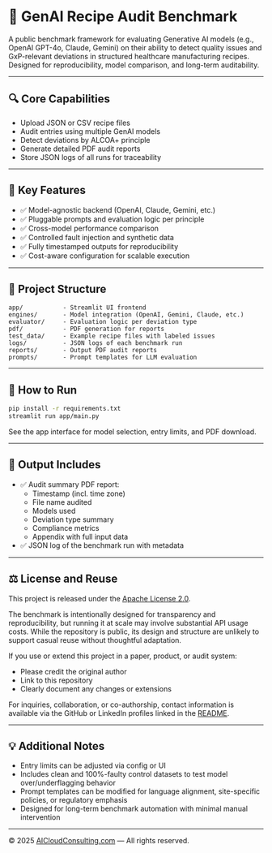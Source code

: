 # 🧪 GenAI Recipe Audit Benchmark

A public benchmark framework for evaluating Generative AI models (e.g., OpenAI GPT-4o, Claude, Gemini) on their ability to detect quality issues and GxP-relevant deviations in structured healthcare manufacturing recipes. Designed for reproducibility, model comparison, and long-term auditability.

---

## 🔍 Core Capabilities

- Upload JSON or CSV recipe files  
- Audit entries using multiple GenAI models  
- Detect deviations by ALCOA+ principle  
- Generate detailed PDF audit reports  
- Store JSON logs of all runs for traceability  

---

## 🧠 Key Features

- ✅ Model-agnostic backend (OpenAI, Claude, Gemini, etc.)  
- ✅ Pluggable prompts and evaluation logic per principle  
- ✅ Cross-model performance comparison  
- ✅ Controlled fault injection and synthetic data  
- ✅ Fully timestamped outputs for reproducibility  
- ✅ Cost-aware configuration for scalable execution  

---

## 📂 Project Structure

```
app/           - Streamlit UI frontend
engines/       - Model integration (OpenAI, Gemini, Claude, etc.)
evaluator/     - Evaluation logic per deviation type
pdf/           - PDF generation for reports
test_data/     - Example recipe files with labeled issues
logs/          - JSON logs of each benchmark run
reports/       - Output PDF audit reports
prompts/       - Prompt templates for LLM evaluation
```

---

## 🚀 How to Run

```bash
pip install -r requirements.txt
streamlit run app/main.py
```

See the app interface for model selection, entry limits, and PDF download.

---

## 📄 Output Includes

- ✅ Audit summary PDF report:
  - Timestamp (incl. time zone)  
  - File name audited  
  - Models used  
  - Deviation type summary  
  - Compliance metrics  
  - Appendix with full input data  
- ✅ JSON log of the benchmark run with metadata  

---

## ⚖️ License and Reuse

This project is released under the [Apache License 2.0](./LICENSE).

The benchmark is intentionally designed for transparency and reproducibility, but running it at scale may involve substantial API usage costs. While the repository is public, its design and structure are unlikely to support casual reuse without thoughtful adaptation.

If you use or extend this project in a paper, product, or audit system:
- Please credit the original author  
- Link to this repository  
- Clearly document any changes or extensions  

For inquiries, collaboration, or co-authorship, contact information is available via the GitHub or LinkedIn profiles linked in the [README](#).

---

## 💡 Additional Notes

- Entry limits can be adjusted via config or UI  
- Includes clean and 100%-faulty control datasets to test model over/underflagging behavior  
- Prompt templates can be modified for language alignment, site-specific policies, or regulatory emphasis  
- Designed for long-term benchmark automation with minimal manual intervention  

---

© 2025 [AICloudConsulting.com](https://aicloudconsulting.com) — All rights reserved.